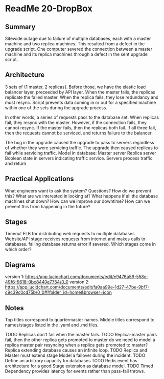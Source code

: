 # ReadMe 20-DropBox 

## Summary
Sitewide outage due to failure of multiple databases, each with a master machine and two replica machines. This resulted from a defect in the upgrade script. One computer severed the connection between a master machine and its replica machines through a defect in the sent upgrade script.

## Architecture

3 sets of {1 master, 2 replicas}. 
Before those, we have the elastic load balancer layer, preceeded by API layer.
When the master fails, the replicas replicate the failed master. When the replica fails, they lose redundancy and must resync.
Script prevents data coming in or out for a specified machine within one of the sets during the upgrade process.

In other words, a series of requests pass to the database set. When replicas fail, they resync with the master. However, if the connection fails, they cannot resync. If the master fails, then the replicas both fail. If all three fail, then the requests cannot be serviced, and returns failure to the balancer.

The bug in the upgrade caused the upgrade to pass to servers regardless of whether they were servicing traffic. The upgrade then caused replicas to fail while servicing traffic. 
Model in database:
    Master server
    Replica server
    Boolean state in servers indicating traffic service.
    Servers process traffic and return

## Practical Applications

What engineers want to ask the system? Questions?
How do we prevent this? What are we interested in looking at?
What happens if all the database machines shut down?
How can we improve our downtime?
How can we prevent this from happening in the future?

## Stages

Timeout
ELB for distributing web requests to multiple databases
Website/API stage receives requests from internet and makes calls to databases.
failing database returns error if severed.
Which stages come in which order?

## Diagrams

version 1: https://app.lucidchart.com/documents/edit/e9476a59-558c-49f6-9618-0bc8440e7754/0_0
version 2: https://app.lucidchart.com/documents/edit/fa0aa99e-1d27-47be-9bf7-c9c39c0cd75b/0_0#?folder_id=home&browser=icon

## Notes

Top titles correspond to quartermaster names.
Middle titles correspond to names/stages listed in the .yaml and .md files.

TODO Replicas don't fail when the master fails.
TODO Replica-master pairs fail, then the other replica gets promoted to master 
do we need to model a replica master pair resyncing when a replica gets promoted to master?
Replica extending database causes an infinite loop.
TODO Replica and Master must extend stage 
Model a failover during the incident.
TODO Define an arbitrary capacity for databases 
TODO Redis event has architecture for a good Stage extension as database model. 
TODO Timed Dependency provides latency for events rather than pass-fail throws. 